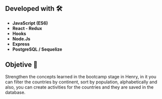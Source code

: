 ## Developed with 🛠️   
* **JavaScript (ES6)**
* **React - Redux**
* **Hooks**
* **Node.Js**
* **Express**
* **PostgreSQL / Sequelize**

## Objetive 📌

Strengthen the concepts learned in the bootcamp stage in Henry, in it you can filter the countries by continent, sort by population, alphabetically and also, you can create activities for the countries and they are saved in the database.

